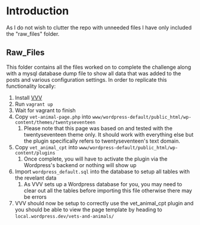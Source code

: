 # Introduction #
As I do not wish to clutter the repo with unneeded files I have only included the "raw_files" folder.
## Raw_Files ##
This folder contains all the files worked on to complete the challenge along with a mysql database dump file to show all data that was added to the posts and various configuration settings.
In order to replicate this functionality locally:
1. Install [VVV](https://github.com/Varying-Vagrant-Vagrants/VVV)
2. Run `vagrant up`
3. Wait for vagrant to finish
4. Copy `vet-animal-page.php` into `www/wordpress-default/public_html/wp-content/themes/twentyseventeen`
    1. Please note that this page was based on and tested with the twentyseventeen theme only. It should work with everything else but the plugin specifically refers to twentyseventeen's text domain.
5. Copy `vet_animal_cpt` into `www/wordpress-default/public_html/wp-content/plugins`
    1. Once complete, you will have to activate the plugin via the Wordpress's backend or nothing will show up
6. Import `wordpress_default.sql` into the database to setup all tables with the revelant data
    1. As VVV sets up a Wordpress database for you, you may need to clear out all the tables before importing this file otherwise there may be errors
7. VVV should now be setup to correctly use the vet_animal_cpt plugin and you should be able to view the page template by heading to `local.wordpress.dev/vets-and-animals/`
